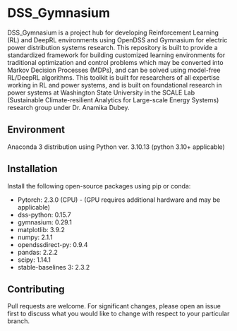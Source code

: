 # DSS_Gymnasium
DSS_Gymnasium is a project hub for developing Reinforcement Learning (RL) and DeepRL environments using OpenDSS and Gymnasium for electric power distribution systems research.
This repository is built to provide a standardized framework for building customized learning environments for traditional optimization and control problems which may be converted 
into Markov Decision Processes (MDPs), and can be solved using model-free RL/DeepRL algorithms.  This toolkit is built for researchers of all expertise working in RL and power systems,
and is built on foundational research in power systems at Washington State University in the SCALE Lab (Sustainable Climate-resilient Analytics for Large-scale Energy Systems) research group under Dr. Anamika Dubey.  

## Environment
Anaconda 3 distribution using Python ver. 3.10.13 (python 3.10+ applicable)

## Installation
Install the following open-source packages using pip or conda:
* Pytorch: 2.3.0 (CPU) - (GPU requires additional hardware and may be applicable)
* dss-python: 0.15.7
* gymnasium: 0.29.1
* matplotlib: 3.9.2
* numpy: 2.1.1
* opendssdirect-py: 0.9.4 
* pandas: 2.2.2
* scipy: 1.14.1
* stable-baselines 3: 2.3.2

## Contributing
Pull requests are welcome.  For significant changes, please open an issue first to discuss what you would like to change with respect to your particular branch. 
